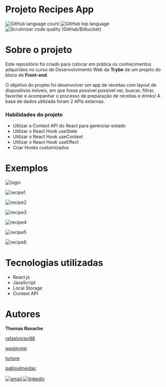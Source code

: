 # Projeto Recipes App
![GitHub language count](https://img.shields.io/github/languages/count/thomasravache/project-recipes-app-trybe)
![GitHub top language](https://img.shields.io/github/languages/top/thomasravache/project-recipes-app-trybe)
![Scrutinizer code quality (GitHub/Bitbucket)](https://img.shields.io/scrutinizer/quality/g/thomasravache/project-recipes-app-trybe/main)

# Sobre o projeto

Este repositório foi criado para colocar em prática os conhecimentos adquiridos no curso de Desenvolvimento Web da **Trybe** de um projeto do bloco de **Front-end**.

O objetivo do projeto foi desenvolver um app de receitas com layout de dispositivos móveis, em que fosse possível possível ver, buscar, filtrar, favoritar e acompanhar o processo de preparação de receitas e drinks! A base de dados utilizada foram 2 APIs externas.

### Habilidades do projeto

- Utilizar a Context API do React para gerenciar estado
- Utilizar o React Hook useState
- Utilizar o React Hook useContext
- Utilizar o React Hook useEffect
- Criar Hooks customizados

# Exemplos

![login](https://github.com/thomasravache/img-readmes/blob/master/project-recipes-app-trybe/login.gif?raw=true)

![recipe1](https://github.com/thomasravache/img-readmes/blob/master/project-recipes-app-trybe/recipes1.gif?raw=true)

![recipe2](https://github.com/thomasravache/img-readmes/blob/master/project-recipes-app-trybe/recipes2.gif?raw=true)

![recipe3](https://github.com/thomasravache/img-readmes/blob/master/project-recipes-app-trybe/recipes3.gif?raw=true)

![recipe4](https://github.com/thomasravache/img-readmes/blob/master/project-recipes-app-trybe/recipes4.gif?raw=true)

![recipe5](https://github.com/thomasravache/img-readmes/blob/master/project-recipes-app-trybe/recipes5.gif?raw=true)

![recipe6](https://github.com/thomasravache/img-readmes/blob/master/project-recipes-app-trybe/recipes6.gif?raw=true)


# Tecnologias utilizadas

- React.js
- JavaScript
- Local Storage
- Context API

# Autores
**Thomas Ravache**

[rafaelvictor88](https://github.com/rafaelvictor88)

[wesleymp](https://github.com/wesleymp)

[turtore](https://github.com/turtore)

[pabloalmeidac](https://github.com/pabloalmeidac)


<div
  style="display: inline-block"
  align="left"     
>
  <a href="mailto:thomasravache31@gmail.com" target="_blank">
    <img
      align="center"
      alt="gmail"
      src="https://img.shields.io/badge/Gmail-D14836?style=for-the-badge&logo=gmail&logoColor=white"
    />
  </a>
  <a href="https://www.linkedin.com/in/thomasravache/" target="_blank">
    <img
      align="center"
      alt="linkedin"
      src="https://img.shields.io/badge/LinkedIn-0077B5?style=for-the-badge&logo=linkedin&logoColor=white"
    />
  </a>
</div>
